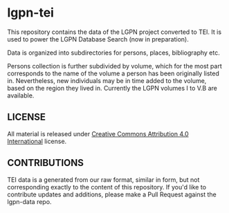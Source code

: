 # lgpn-tei

This repository contains the data of the LGPN project converted to TEI. It is used to power the LGPN Database Search (now in preparation).

Data is organized into subdirectories for persons, places, bibliography etc. 

Persons collection is further subdivided by volume, which for the most part corresponds to the name of the volume a person has been originally listed in. Nevertheless, new individuals may be in time added to the volume, based on the region they lived in. Currently the LGPN volumes I to V.B are available.

## LICENSE

All material is released under [Creative Commons Attribution 4.0 International](https://creativecommons.org/licenses/by/4.0/legalcode) license.

## CONTRIBUTIONS

TEI data is a generated from our raw format, similar in form, but not corresponding exactly to the content of this repository. If you'd like to contribute updates and additions, please make a Pull Request against the lgpn-data repo.
